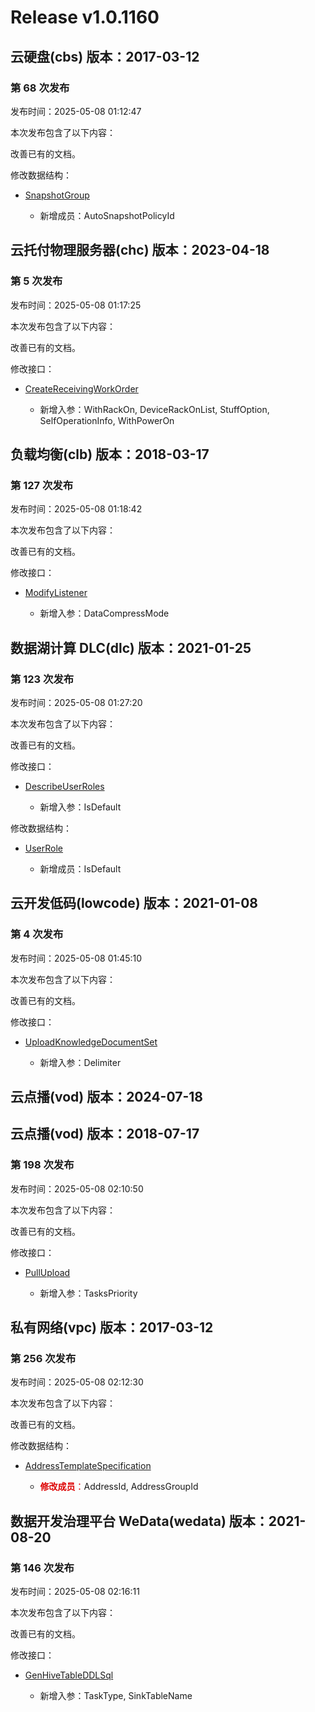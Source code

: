 # Release v1.0.1160

## 云硬盘(cbs) 版本：2017-03-12

### 第 68 次发布

发布时间：2025-05-08 01:12:47

本次发布包含了以下内容：

改善已有的文档。

修改数据结构：

* [SnapshotGroup](https://cloud.tencent.com/document/api/362/15669#SnapshotGroup)

	* 新增成员：AutoSnapshotPolicyId




## 云托付物理服务器(chc) 版本：2023-04-18

### 第 5 次发布

发布时间：2025-05-08 01:17:25

本次发布包含了以下内容：

改善已有的文档。

修改接口：

* [CreateReceivingWorkOrder](https://cloud.tencent.com/document/api/1448/117181)

	* 新增入参：WithRackOn, DeviceRackOnList, StuffOption, SelfOperationInfo, WithPowerOn




## 负载均衡(clb) 版本：2018-03-17

### 第 127 次发布

发布时间：2025-05-08 01:18:42

本次发布包含了以下内容：

改善已有的文档。

修改接口：

* [ModifyListener](https://cloud.tencent.com/document/api/214/30681)

	* 新增入参：DataCompressMode




## 数据湖计算 DLC(dlc) 版本：2021-01-25

### 第 123 次发布

发布时间：2025-05-08 01:27:20

本次发布包含了以下内容：

改善已有的文档。

修改接口：

* [DescribeUserRoles](https://cloud.tencent.com/document/api/1342/96019)

	* 新增入参：IsDefault


修改数据结构：

* [UserRole](https://cloud.tencent.com/document/api/1342/53778#UserRole)

	* 新增成员：IsDefault




## 云开发低码(lowcode) 版本：2021-01-08

### 第 4 次发布

发布时间：2025-05-08 01:45:10

本次发布包含了以下内容：

改善已有的文档。

修改接口：

* [UploadKnowledgeDocumentSet](https://cloud.tencent.com/document/api/1301/116428)

	* 新增入参：Delimiter




## 云点播(vod) 版本：2024-07-18



## 云点播(vod) 版本：2018-07-17

### 第 198 次发布

发布时间：2025-05-08 02:10:50

本次发布包含了以下内容：

改善已有的文档。

修改接口：

* [PullUpload](https://cloud.tencent.com/document/api/266/35575)

	* 新增入参：TasksPriority




## 私有网络(vpc) 版本：2017-03-12

### 第 256 次发布

发布时间：2025-05-08 02:12:30

本次发布包含了以下内容：

改善已有的文档。

修改数据结构：

* [AddressTemplateSpecification](https://cloud.tencent.com/document/api/215/15824#AddressTemplateSpecification)

	* <font color="#dd0000">**修改成员**：</font>AddressId, AddressGroupId




## 数据开发治理平台 WeData(wedata) 版本：2021-08-20

### 第 146 次发布

发布时间：2025-05-08 02:16:11

本次发布包含了以下内容：

改善已有的文档。

修改接口：

* [GenHiveTableDDLSql](https://cloud.tencent.com/document/api/1267/82483)

	* 新增入参：TaskType, SinkTableName





